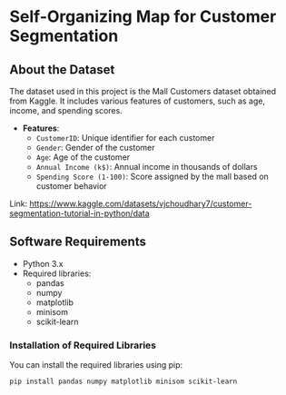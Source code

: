 

# Self-Organizing Map for Customer Segmentation

## About the Dataset
The dataset used in this project is the Mall Customers dataset obtained from Kaggle. It includes various features of customers, such as age, income, and spending scores.

- **Features**:
  - `CustomerID`: Unique identifier for each customer
  - `Gender`: Gender of the customer
  - `Age`: Age of the customer
  - `Annual Income (k$)`: Annual income in thousands of dollars
  - `Spending Score (1-100)`: Score assigned by the mall based on customer behavior

Link: https://www.kaggle.com/datasets/vjchoudhary7/customer-segmentation-tutorial-in-python/data

## Software Requirements
- Python 3.x
- Required libraries:
  - pandas
  - numpy
  - matplotlib
  - minisom
  - scikit-learn

### Installation of Required Libraries
You can install the required libraries using pip:
```bash
pip install pandas numpy matplotlib minisom scikit-learn
